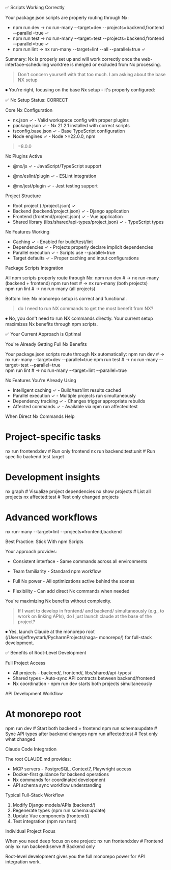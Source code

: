
  ✅ Scripts Working Correctly

  Your package.json scripts are properly
  routing through Nx:
  - npm run dev → nx run-many --target=dev 
  --projects=backend,frontend
  --parallel=true ✓
  - npm run test → nx run-many --target=test
   --projects=backend,frontend
  --parallel=true ✓
  - npm run lint → nx run-many --target=lint
   --all --parallel=true ✓

  Summary: Nx is properly set up and will
  work correctly once the
  web-interface-scheduling worktree is
  merged or excluded from Nx processing.

> Don't concern yourself with that too much.
   I am asking about the base NX setup

⏺ You're right, focusing on the base Nx
  setup - it's properly configured:

  ✅ Nx Setup Status: CORRECT

  Core Nx Configuration

  - nx.json ✓ - Valid workspace config with
  proper plugins
  - package.json ✓ - Nx 21.2.1 installed
  with correct scripts
  - tsconfig.base.json ✓ - Base TypeScript
  configuration
  - Node engines ✓ - Node >=22.0.0, npm
  >=8.0.0

  Nx Plugins Active

  - @nx/js ✓ - JavaScript/TypeScript support
  - @nx/eslint/plugin ✓ - ESLint integration

  - @nx/jest/plugin ✓ - Jest testing support

  Project Structure

  - Root project (./project.json) ✓
  - Backend (backend/project.json) ✓ -
  Django application
  - Frontend (frontend/project.json) ✓ - Vue
   application
  - Shared library
  (libs/shared/api-types/project.json) ✓ -
  TypeScript types

  Nx Features Working

  - Caching ✓ - Enabled for build/test/lint
  - Dependencies ✓ - Projects properly
  declare implicit dependencies
  - Parallel execution ✓ - Scripts use
  --parallel=true
  - Target defaults ✓ - Proper caching and
  input configurations

  Package Scripts Integration

  All npm scripts properly route through Nx:
  npm run dev     # → nx run-many (backend +
   frontend)
  npm run test    # → nx run-many (both 
  projects)  
  npm run lint    # → nx run-many (all 
  projects)

  Bottom line: Nx monorepo setup is correct
  and functional.

> do I need to run NX commands to get the 
  most benefit from NX?

⏺ No, you don't need to run NX commands 
  directly. Your current setup maximizes Nx
  benefits through npm scripts.

  ✅ Your Current Approach is Optimal

  You're Already Getting Full Nx Benefits

  Your package.json scripts route through Nx
   automatically:
  npm run dev    # → nx run-many 
  --target=dev --parallel=true
  npm run test   # → nx run-many 
  --target=test --parallel=true  
  npm run lint   # → nx run-many 
  --target=lint --parallel=true

  Nx Features You're Already Using

  - Intelligent caching ✓ - Build/test/lint
  results cached
  - Parallel execution ✓ - Multiple projects
   run simultaneously
  - Dependency tracking ✓ - Changes trigger
  appropriate rebuilds
  - Affected commands ✓ - Available via npm 
  run affected:test

  When Direct Nx Commands Help

  # Project-specific tasks
  nx run frontend:dev        # Run only 
  frontend
  nx run backend:test:unit   # Run specific 
  backend test target

  # Development insights  
  nx graph                   # Visualize 
  project dependencies
  nx show projects           # List all 
  projects
  nx affected:test           # Test only 
  changed projects

  # Advanced workflows
  nx run-many --target=lint
  --projects=frontend,backend

  Best Practice: Stick With npm Scripts

  Your approach provides:
  - Consistent interface - Same commands
  across all environments
  - Team familiarity - Standard npm workflow

  - Full Nx power - All optimizations active
   behind the scenes
  - Flexibility - Can add direct Nx commands
   when needed

  You're maximizing Nx benefits without 
  complexity.

> If I want to develop in frontend/ and 
  backend/ simultaneously (e.g., to wrork on
   linking APIs), do I just launch claude at
   the base of the project?

⏺ Yes, launch Claude at the monorepo root
  (/Users/jeffreystark/PycharmProjects/naga-
  monorepo/) for full-stack development.

  ✅ Benefits of Root-Level Development

  Full Project Access

  - All projects - backend/, frontend/,
  libs/shared/api-types/
  - Shared types - Auto-sync API contracts
  between backend/frontend
  - Nx coordination - npm run dev starts
  both projects simultaneously

  API Development Workflow

  # At monorepo root
  npm run dev                    # Start 
  both backend + frontend
  npm run schema:update          # Sync API 
  types after backend changes
  npm run affected:test          # Test only
   what changed

  Claude Code Integration

  The root CLAUDE.md provides:
  - MCP servers - PostgreSQL, Context7,
  Playwright access
  - Docker-first guidance for backend
  operations
  - Nx commands for coordinated development
  - API schema sync workflow understanding

  Typical Full-Stack Workflow

  1. Modify Django models/APIs (backend/)
  2. Regenerate types (npm run 
  schema:update)
  3. Update Vue components (frontend/)
  4. Test integration (npm run test)

  Individual Project Focus

  When you need deep focus on one project:
  nx run frontend:dev     # Frontend only
  nx run backend:serve    # Backend only

  Root-level development gives you the full 
  monorepo power for API integration work.